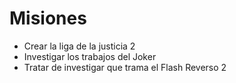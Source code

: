 # Misiones

* Crear la liga de la justicia 2
* Investigar los trabajos del Joker
* Tratar de investigar que trama el Flash Reverso 2
